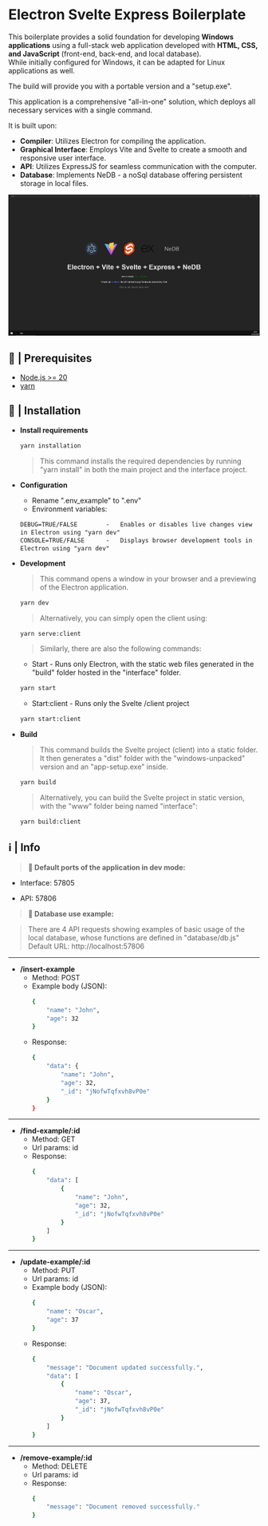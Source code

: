
# Electron Svelte Express Boilerplate

This boilerplate provides a solid foundation for developing **Windows applications** using a full-stack web application developed with **HTML, CSS, and JavaScript** (front-end, back-end, and local database).  
While initially configured for Windows, it can be adapted for Linux applications as well.

The build will provide you with a portable version and a "setup.exe".

This application is a comprehensive "all-in-one" solution, which deploys all necessary services with a single command.

It is built upon:

- **Compiler**: Utilizes Electron for compiling the application.
- **Graphical Interface**: Employs Vite and Svelte to create a smooth and responsive user interface.
- **API**: Utilizes ExpressJS for seamless communication with the computer.
- **Database**: Implements NeDB - a noSql database offering persistent storage in local files.

![screenshot](./screenshot.jpg)

## 🚧 | Prerequisites
- [Node.js >= 20](https://nodejs.org/en/download/)
- [yarn](https://classic.yarnpkg.com/lang/en/docs/install/#windows-stable)
## 📝 | Installation

- **Install requirements**
    ```bash
    yarn installation
    ```
    > This command installs the required dependencies by running "yarn install" in both the main project and the interface project.

- **Configuration**
    - Rename ".env_example" to ".env"
    - Environment variables:
    ```plaintext
    DEBUG=TRUE/FALSE        -   Enables or disables live changes view in Electron using "yarn dev"
    CONSOLE=TRUE/FALSE      -   Displays browser development tools in Electron using "yarn dev"
    ```

- **Development**
    > This command opens a window in your browser and a previewing of the Electron application.
    ```bash
    yarn dev
    ```
    > Alternatively, you can simply open the client using:
    ```bash
    yarn serve:client
    ```
    > Similarly, there are also the following commands:  
    - Start - Runs only Electron, with the static web files generated in the "build" folder hosted in the "interface" folder.  
    ```bash
    yarn start
    ```
    - Start:client - Runs only the Svelte /client project
    ```bash
    yarn start:client
    ```

- **Build**
    > This command builds the Svelte project (client) into a static folder. It then generates a "dist" folder with the "windows-unpacked" version and an "app-setup.exe" inside.
    ```bash
    yarn build
    ```
    > Alternatively, you can build the Svelte project in static version, with the "www" folder being named "interface":
    ```bash
    yarn build:client
    ```

## ℹ | Info
> **🔴 Default ports of the application in dev mode:**

- Interface: 57805

- API: 57806

> **🔴 Database use example:**  

> There are 4 API requests showing examples of basic usage of the local database, whose functions are defined in "database/db.js"  
Default URL: http://localhost:57806
***
- **/insert-example**  
    - Method: POST
    - Example body (JSON):  
        ```bash
        {
            "name": "John",
            "age": 32
        }
        ```
    - Response:
        ```bash
        {
            "data": {
                "name": "John",
                "age": 32,
                "_id": "jNofwTqfxvh8vP0e"
            }
        }
        ```
***
- **/find-example/:id**
    - Method: GET
    - Url params: id
    - Response:
        ```bash
        {
            "data": [
                {
                    "name": "John",
                    "age": 32,
                    "_id": "jNofwTqfxvh8vP0e"
                }
            ]
        }
        ```
***
- **/update-example/:id**
    - Method: PUT
    - Url params: id
    - Example body (JSON):  
        ```bash
        {
            "name": "Oscar",
            "age": 37
        }
        ```
    - Response:
        ```bash
        {
            "message": "Document updated successfully.",
            "data": [
                {
                    "name": "Oscar",
                    "age": 37,
                    "_id": "jNofwTqfxvh8vP0e"
                }
            ]
        }
        ```
***
- **/remove-example/:id**
    - Method: DELETE
    - Url params: id
    - Response:
        ```bash
        {
            "message": "Document removed successfully."
        }
        ```